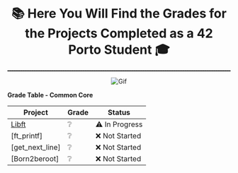 <div align="center">
<p align="center">
  
  # 📚 Here You Will Find the Grades for the Projects Completed as a 42 Porto Student 🎓

  <hr style="border: none; border-top: 1px dashed #000;">
  <img src="https://images-wixmp-ed30a86b8c4ca887773594c2.wixmp.com/f/a092967a-65ef-4e06-a7da-88fdd693bd29/dchc9cy-aa4dd4d2-f41c-4c18-b213-a22b15a19f08.gif?token=eyJ0eXAiOiJKV1QiLCJhbGciOiJIUzI1NiJ9.eyJzdWIiOiJ1cm46YXBwOjdlMGQxODg5ODIyNjQzNzNhNWYwZDQxNWVhMGQyNmUwIiwiaXNzIjoidXJuOmFwcDo3ZTBkMTg4OTgyMjY0MzczYTVmMGQ0MTVlYTBkMjZlMCIsIm9iaiI6W1t7InBhdGgiOiJcL2ZcL2EwOTI5NjdhLTY1ZWYtNGUwNi1hN2RhLTg4ZmRkNjkzYmQyOVwvZGNoYzljeS1hYTRkZDRkMi1mNDFjLTRjMTgtYjIxMy1hMjJiMTVhMTlmMDguZ2lmIn1dXSwiYXVkIjpbInVybjpzZXJ2aWNlOmZpbGUuZG93bmxvYWQiXX0.xXxzKCqEhKEwMb1zk5voEc1pWyRa0GrKb57qCpX5IbM" alt="Gif">
</p>
</div>
</div>




  
**Grade Table - Common Core**

| Project   | Grade   | Status        |
|---------------------|--------|---------------|
| [Libft](https://github.com/kiureeex/libft) | ❔   | ⚠️ In Progress   |
| [ft_printf] | ❔    | ❌ Not Started|
| [get_next_line] | ❔     | ❌ Not Started|
| [Born2beroot]     | ❔    | ❌ Not Started   |

</div>
